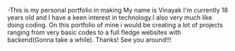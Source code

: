 -This is my personal portfolio in making
My name is Vinayak I'm currently 18 years old and I have a keen interest in technology.I also very much like doing coding.
On this portfolio of mine i would be creating a lot of projects ranging from very basic codes to a full fledge websites with backend(Gonna take a while).
Thanks! See you around!!!
